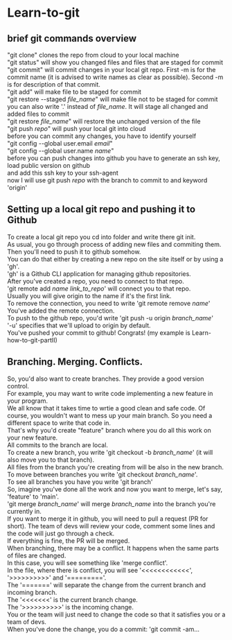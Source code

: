 # Learn-to-git
## brief git commands overview
"git clone" clones the repo from cloud to your local machine  
"git status" will show you changed files and files that are staged for commit    
"git commit" will commit changes in your local git repo. First -m is for the commit name (it is advised to write names as clear as possible). Second -m is for description of that commit.  
"git add" will make file to be staged for commit    
"git restore --staged *file_name*" will make file not to be staged for commit    
you can also write '.' instead of *file_name*. It will stage all changed and added files to commit    
"git restore *file_name*" will restore the unchanged version of the file    
"git push *repo*" will push your local git into cloud    
before you can commit any changes, you have to identify yourself    
"git config --global user.email *email*"  
"git config --global user.name *name*"  
before you can push changes into github you have to generate an ssh key, load public version on github    
and add this ssh key to your ssh-agent    
now I will use git push *repo* with the branch to commit to and keyword 'origin'  
## Setting up a local git repo and pushing it to Github
To create a local git repo you cd into folder and write there git init.  
As usual, you go through process of adding new files and commiting them.  
Then you'll need to push it to github somehow.  
You can do that either by creating a new repo on the site itself or by using a 'gh'.  
'gh' is a Github CLI application for managing github repositories.  
After you've created a repo, you need to connect to that repo.  
'git remote add *name* *link_to_repo*' will connect you to that repo.  
Usually you will give origin to the name if it's the first link.  
To remove the connection, you need to write 'git remote remove *name*'  
You've added the remote connection.  
To push to the github repo, you'd write 'git push -u origin *branch_name*'  
'-u' specifies that we'll upload to origin by default.  
You've pushed your commit to github! Congrats! (my example is Learn-how-to-git-partII)  
## Branching. Merging. Conflicts.
So, you'd also want to create branches. They provide a good version control.  
For example, you may want to write code implementing a new feature in your program.  
We all know that it takes time to wrtie a good clean and safe code. Of course, you wouldn't want to mess up your main branch. So you need a different space to write that code in.  
That's why you'd create "feature" branch where you do all this work on your new feature.  
All commits to the branch are local.  
To create a new branch, you write 'git checkout -b *branch_name*' (it will also move you to that branch).  
All files from the branch you're creating from will be also in the new branch.  
To move between branches you write 'git checkout *branch_name*'.  
To see all branches you have you write 'git branch'  
So, imagine you've done all the work and now you want to merge, let's say, 'feature' to 'main'.  
'git merge *branch_name*' will merge *branch_name* into the branch you're currently in.  
If you want to merge it in github, you will need to pull a request (PR for short). The team of devs will review your code, comment some lines and the code will just go through a check.  
If everything is fine, the PR will be merged.  
When branching, there may be a conflict. It happens when the same parts of files are changed.  
In this case, you will see something like 'merge conflict'.  
In the file, where there is conflict, you will see '<<<<<<<<<<<<', '>>>>>>>>>>' and '========='.  
The '=======' will separate the change from the current branch and incoming branch.  
The '<<<<<<<' is the current branch change.  
The '>>>>>>>>>>' is the incoming change.  
You or the team will just need to change the code so that it satisfies you or a team of devs.  
When you've done the change, you do a commit: 'git commit -am...  
